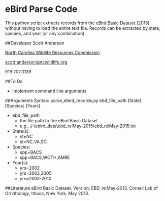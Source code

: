 eBird Parse Code
================

This python script extracts records from the [eBird Basic Dataset](http://ebird.org/ebird/data/download) (2015) without having to load the entire text file. Records can be extracted by state, species, and year (or any combination). 

##Developer
Scott Anderson

[North Carolina Wildlife Resources Commission](http://www.ncwildlife.org)

[scott.anderson@ncwildlife.org](mailto:scott.anderson@ncwildlife.org)

919.707.0139

##To Do
- implement command line arguments

##Arguments
Syntax: parse_ebird_records.py ebd_file_path \[State\] \[Species\] \[Years\]
- ebd_file_path
    + the file path to the eBird Basic Dataset
    + e.g., J:\\ebird_data\\ebd_relMay-2015\\ebd_relMay-2015.txt 
- State(s):
    + st=NC
    + st=NC,VA,SC
- Species:
    + spp=BACS
    + spp=BACS,WOTH,AMRE
- Year(s):
    + yrs=2002
    + yrs=2003,2005
    + yrs=2003-2010


##Literature
eBird Basic Dataset. Version: EBD_relMay-2013. Cornell Lab of Ornithology, Ithaca, New York. May 2013.